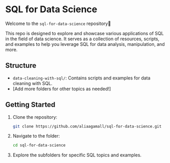 # SQL for Data Science

Welcome to the `sql-for-data-science` repository👋

 This repo is designed to explore and showcase various applications of SQL in the field of data science. It serves as a collection of resources, scripts, and examples to help you leverage SQL for data analysis, manipulation, and more.

## Structure

- `data-cleaning-with-sql/`: Contains scripts and examples for data cleaning with SQL.
- \[Add more folders for other topics as needed!\]

## Getting Started

1. Clone the repository:

   ```bash
   git clone https://github.com/aliaagamall/sql-for-data-science.git
   ```
2. Navigate to the folder:

   ```bash
   cd sql-for-data-science
   ```
3. Explore the subfolders for specific SQL topics and examples.